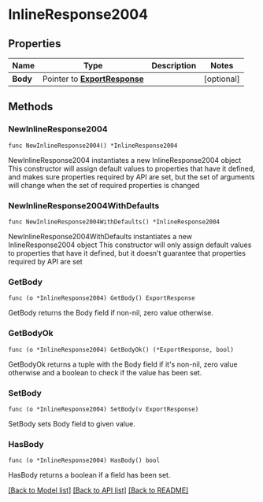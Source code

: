 # InlineResponse2004

## Properties

Name | Type | Description | Notes
------------ | ------------- | ------------- | -------------
**Body** | Pointer to [**ExportResponse**](ExportResponse.md) |  | [optional] 

## Methods

### NewInlineResponse2004

`func NewInlineResponse2004() *InlineResponse2004`

NewInlineResponse2004 instantiates a new InlineResponse2004 object
This constructor will assign default values to properties that have it defined,
and makes sure properties required by API are set, but the set of arguments
will change when the set of required properties is changed

### NewInlineResponse2004WithDefaults

`func NewInlineResponse2004WithDefaults() *InlineResponse2004`

NewInlineResponse2004WithDefaults instantiates a new InlineResponse2004 object
This constructor will only assign default values to properties that have it defined,
but it doesn't guarantee that properties required by API are set

### GetBody

`func (o *InlineResponse2004) GetBody() ExportResponse`

GetBody returns the Body field if non-nil, zero value otherwise.

### GetBodyOk

`func (o *InlineResponse2004) GetBodyOk() (*ExportResponse, bool)`

GetBodyOk returns a tuple with the Body field if it's non-nil, zero value otherwise
and a boolean to check if the value has been set.

### SetBody

`func (o *InlineResponse2004) SetBody(v ExportResponse)`

SetBody sets Body field to given value.

### HasBody

`func (o *InlineResponse2004) HasBody() bool`

HasBody returns a boolean if a field has been set.


[[Back to Model list]](../README.md#documentation-for-models) [[Back to API list]](../README.md#documentation-for-api-endpoints) [[Back to README]](../README.md)


